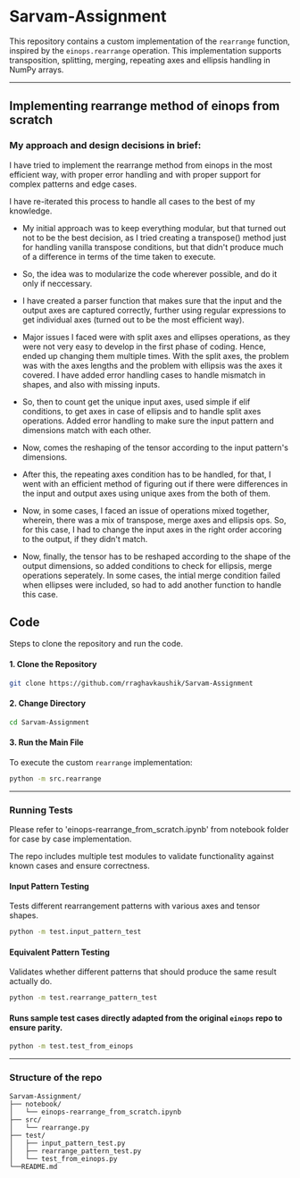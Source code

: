 # Sarvam-Assignment
This repository contains a custom implementation of the `rearrange` function, inspired by the `einops.rearrange` operation. This implementation supports transposition, splitting, merging, repeating axes and ellipsis handling in NumPy arrays.

---
## Implementing rearrange method of einops from scratch

### My approach and design decisions in brief:

I have tried to implement the rearrange method from einops in the most efficient way, with proper error handling and with proper support for complex patterns and edge cases.

I have re-iterated this process to handle all cases to the best of my knowledge.

- My initial approach was to keep everything modular, but that turned out not to be the best decision, as I tried creating a transpose() method just for handling vanilla transpose conditions, but that didn't produce much of a difference in terms of the time taken to execute.

- So, the idea was to modularize the code wherever possible, and do it only if neccessary.

- I have created a parser function that makes sure that the input and the output axes are captured correctly, further using regular expressions to get individual axes (turned out to be the most efficient way).

- Major issues I faced were with split axes and ellipses operations, as they were not very easy to develop in the first phase of coding. Hence, ended up changing them multiple times. With the split axes, the problem was with the axes lengths and the problem with ellipsis was the axes it covered. I have added error handling cases to handle mismatch in shapes, and also with missing inputs.

- So, then to count get the unique input axes, used simple if elif conditions, to get axes in case of ellipsis and to handle split axes operations. Added error handling to make sure the input pattern and dimensions match with each other.

- Now, comes the reshaping of the tensor according to the input pattern's dimensions.

- After this, the repeating axes condition has to be handled, for that, I went with an efficient method of figuring out if there were differences in the input and output axes using unique axes from the both of them.

- Now, in some cases, I faced an issue of operations mixed together, wherein, there was a mix of transpose, merge axes and ellipsis ops. So, for this case, I had to change the input axes in the right order accoring to the output, if they didn't match.

- Now, finally, the tensor has to be reshaped according to the shape of the output dimensions, so added conditions to check for ellipsis, merge operations seperately. In some cases, the intial merge condition failed when ellipses were included, so had to add another function to handle this case.

## Code

Steps to clone the repository and run the code.

#### 1. Clone the Repository

```bash
git clone https://github.com/rraghavkaushik/Sarvam-Assignment
```

#### 2. Change Directory

```bash
cd Sarvam-Assignment
```

#### 3. Run the Main File

To execute the custom `rearrange` implementation:

```bash
python -m src.rearrange
```

---

### Running Tests

Please refer to 'einops-rearrange_from_scratch.ipynb' from notebook folder for case by case implementation. 

The repo includes multiple test modules to validate functionality against known cases and ensure correctness.

#### Input Pattern Testing

Tests different rearrangement patterns with various axes and tensor shapes.

```bash
python -m test.input_pattern_test
```

#### Equivalent Pattern Testing

Validates whether different patterns that should produce the same result actually do.

```bash
python -m test.rearrange_pattern_test
```

#### Runs sample test cases directly adapted from the original `einops` repo to ensure parity.

```bash
python -m test.test_from_einops
```

---

### Structure of the repo

```
Sarvam-Assignment/
├── notebook/
│   └── einops-rearrange_from_scratch.ipynb
├── src/
│   └── rearrange.py             
├── test/
│   ├── input_pattern_test.py     
│   ├── rearrange_pattern_test.py 
│   └── test_from_einops.py       
└──README.md
```

